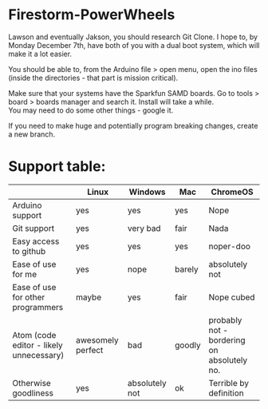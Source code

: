 # Firestorm-PowerWheels

Lawson and eventually Jakson, you should research Git Clone. I hope to, by Monday December 7th, have both of you with a dual boot system, which will make it a lot easier.

You should be able to, from the Arduino file > open menu, open the ino files (inside the directories - that part is mission critical).

Make sure that your systems have the Sparkfun SAMD boards. Go to tools > board > boards manager and search it. Install will take a while.  
You may need to do some other things - google it.

If you need to make huge and potentially program breaking changes, create a new branch.

# Support table:

|                                              | Linux             | Windows        | Mac    | ChromeOS                                   |
| - | - | -------        | ---    | --------                                   |
| Arduino support | yes               | yes            | yes    | Nope                                       |
| Git support | yes               | very bad       | fair   | Nada                                       |
| Easy access to github | yes               | yes            | yes    | noper-doo                                  |
| Ease of use for me | yes               | nope           | barely | absolutely not                             |
| Ease of use for other programmers | maybe             | yes            | fair   | Nope cubed                                 |
| Atom (code editor - likely unnecessary) | awesomely perfect | bad            | goodly | probably not - bordering on absolutely no. |
| Otherwise goodliness | yes               | absolutely not | ok     | Terrible by definition |
